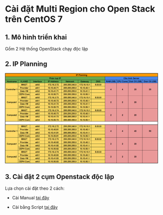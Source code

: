 # Cài đặt Multi Region cho Open Stack trên CentOS 7

## 1. Mô hình triển khai

Gồm 2 Hệ thống OpenStack chạy độc lập

## 2. IP Planning

![](../images/3-install-multi-region-ops/ip-planning.png)

## 3. Cài đặt 2 cụm Openstack độc lập

Lựa chọn cài đặt theo 2 cách:

- Cài Manual [tại đây](https://github.com/quanganh1996111/openstack/blob/main/install-openstack/docs/1-install-openstack-manual.md)

- Cài bằng Script [tại đây](https://github.com/quanganh1996111/openstack/blob/main/install-openstack/docs/2-install-openstack-script.md)

